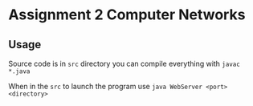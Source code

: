 # Assignment 2 Computer Networks

## Usage
Source code is in `src` directory you can compile everything with `javac *.java`

When in the `src` to launch the program use `java WebServer <port> <directory>`
